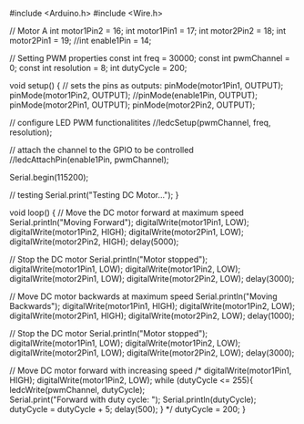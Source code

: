 #include <Arduino.h>
#include <Wire.h>


// Motor A
int motor1Pin2 = 16; 
int motor1Pin1 = 17; 
int motor2Pin2 = 18;
int motor2Pin1 = 19;
//int enable1Pin = 14; 

// Setting PWM properties
const int freq = 30000;
const int pwmChannel = 0;
const int resolution = 8;
int dutyCycle = 200;

void setup() {
  // sets the pins as outputs:
  pinMode(motor1Pin1, OUTPUT);
  pinMode(motor1Pin2, OUTPUT);
  //pinMode(enable1Pin, OUTPUT);
  pinMode(motor2Pin1, OUTPUT);
  pinMode(motor2Pin2, OUTPUT);
  
  // configure LED PWM functionalitites
  //ledcSetup(pwmChannel, freq, resolution);
  
  // attach the channel to the GPIO to be controlled
  //ledcAttachPin(enable1Pin, pwmChannel);

  Serial.begin(115200);

  // testing
  Serial.print("Testing DC Motor...");
}

void loop() {
  // Move the DC motor forward at maximum speed
  Serial.println("Moving Forward");
  digitalWrite(motor1Pin1, LOW);
  digitalWrite(motor1Pin2, HIGH); 
  digitalWrite(motor2Pin1, LOW);
  digitalWrite(motor2Pin2, HIGH); 
  delay(5000);

  // Stop the DC motor
  Serial.println("Motor stopped");
  digitalWrite(motor1Pin1, LOW);
  digitalWrite(motor1Pin2, LOW);
  digitalWrite(motor2Pin1, LOW);
  digitalWrite(motor2Pin2, LOW);
  delay(3000);

  // Move DC motor backwards at maximum speed
  Serial.println("Moving Backwards");
  digitalWrite(motor1Pin1, HIGH);
  digitalWrite(motor1Pin2, LOW); 
  digitalWrite(motor2Pin1, HIGH);
  digitalWrite(motor2Pin2, LOW);
  delay(1000);

  // Stop the DC motor
  Serial.println("Motor stopped");
  digitalWrite(motor1Pin1, LOW);
  digitalWrite(motor1Pin2, LOW);
  digitalWrite(motor2Pin1, LOW);
  digitalWrite(motor2Pin2, LOW);
  delay(3000);

  // Move DC motor forward with increasing speed
  /* digitalWrite(motor1Pin1, HIGH);
  digitalWrite(motor1Pin2, LOW);
  while (dutyCycle <= 255){
    ledcWrite(pwmChannel, dutyCycle);   
    Serial.print("Forward with duty cycle: ");
    Serial.println(dutyCycle);
    dutyCycle = dutyCycle + 5;
    delay(500);
  } */
  dutyCycle = 200;
}